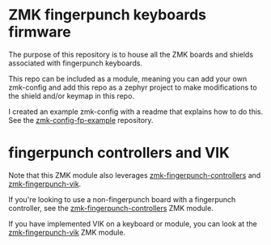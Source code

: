 # ZMK fingerpunch keyboards firmware

The purpose of this repository is to house all the ZMK boards and shields associated with fingerpunch keyboards.

This repo can be included as a module, meaning you can add your own zmk-config and add this repo as a zephyr project to make modifications to the shield and/or keymap in this repo.

I created an example zmk-config with a readme that explains how to do this. See the 
[zmk-config-fp-example](https://github.com/sadekbaroudi/zmk-config-fp-example) repository.

# fingerpunch controllers and VIK

Note that this ZMK module also leverages [zmk-fingerpunch-controllers](https://github.com/sadekbaroudi/zmk-fingerpunch-controllers) and [zmk-fingerpunch-vik](https://github.com/sadekbaroudi/zmk-fingerpunch-vik).

If you're looking to use a non-fingerpunch board with a fingerpunch controller, see the [zmk-fingerpunch-controllers](https://github.com/sadekbaroudi/zmk-fingerpunch-controllers) ZMK module.

If you have implemented VIK on a keyboard or module, you can look at the [zmk-fingerpunch-vik](https://github.com/sadekbaroudi/zmk-fingerpunch-vik) ZMK module.